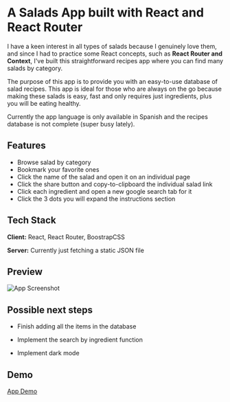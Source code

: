 # A Salads App built with React and React Router

I have a keen interest in all types of salads because I genuinely love them, and since I had to practice some React concepts, such as **React Router and Context**, I've built this straightforward recipes app where you can find many salads by category.

The purpose of this app is to provide you with an easy-to-use database of salad recipes. This app is ideal for those who are always on the go because making these salads is easy, fast and only requires just ingredients, plus you will be eating healthy.

Currently the app language is only available in Spanish and the recipes database is not complete (super busy lately).

## Features

- Browse salad by category
- Bookmark your favorite ones
- Click the name of the salad and open it on an individual page
- Click the share button and copy-to-clipboard the individual salad link
- Click each ingredient and open a new google search tab for it
- Click the 3 dots you will expand the instructions section

## Tech Stack

**Client:** React, React Router, BoostrapCSS

**Server:** Currently just fetching a static JSON file


## Preview

![App Screenshot](https://github.com/ConsDu/salads/blob/master/app-preview.png)

## Possible next steps

- Finish adding all the items in the database

- Implement the search by ingredient function

- Implement dark mode

## Demo

[App Demo](https://grand-kangaroo-6d05bf.netlify.app/)
